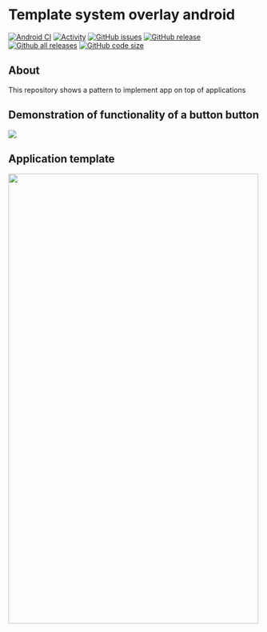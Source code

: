 # Template system overlay android
[![Android CI](https://github.com/dark0ghost/template-system-overlay-android/actions/workflows/android.yml/badge.svg)](https://github.com/dark0ghost/template-system-overlay-android/actions/workflows/android.yml)
[![Activity](https://img.shields.io/github/commit-activity/m/dark0ghost/template-system-overlay-android)](https://github.com/dark0ghost/template-system-overlay-android/pulse)
[![GitHub issues](https://img.shields.io/github/issues/m/dark0ghost/template-system-overlay-android)](https://github.com/dark0ghost/template-system-overlay-android/issues)
[![GitHub release](https://img.shields.io/github/release/dark0ghost/template-system-overlay-android)](https://github.com/dark0ghost/template-system-overlay-android/releases/)
[![Github all releases](https://img.shields.io/github/downloads/dark0ghost/template-system-overlay-android/total.svg)](https://github.com/dark0ghost/template-system-overlay-android/releases/)
[![GitHub code size](https://img.shields.io/github/languages/code-size/dark0ghost/template-system-overlay-android?style=flat)](https://github.com/dark0ghost/template-system-overlay-android)

## About

This repository shows a pattern to implement  app on top of applications

## Demonstration of functionality of a button button
<image src="https://raw.githubusercontent.com/dark0ghost/template-system-overlay-android/main/static/app.png">

  
## Application template
 <image src="https://raw.githubusercontent.com/dark0ghost/template-system-overlay-android/main/static/service.png" width="500" height="900" > 
  
